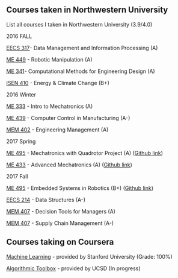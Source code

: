 ## Courses taken in Northwestern University
List all courses I taken in Northwestern University (3.9/4.0)

2016 FALL

[EECS 317](http://www.mccormick.northwestern.edu/eecs/courses/descriptions/317.html)- Data Management and Information Processing (A)

[ME 449](http://www.mccormick.northwestern.edu/mechanical/courses/descriptions/449-robotic-manipulation.html) - Robotic Manipulation (A)

[ME 341](https://www.mccormick.northwestern.edu/mechanical/courses/descriptions/341-computational-methods-for-engineering-design.html)- Computational Methods for Engineering Design (A)

[ISEN 410](http://isen.northwestern.edu/isen-410-topics-in-contemporary-energy-and-climate-change) - Energy & Climate Change (B+)

2016 Winter

[ME 333](http://www.mccormick.northwestern.edu/mechanical/courses/descriptions/333-introduction-to-mechatronics.html) - Intro to Mechatronics (A)

[ME 439](http://www.mccormick.northwestern.edu/mechanical/courses/descriptions/439-computer-control-in-manufacturing.html) - Computer Control in Manufacturing (A-)

[MEM 402](http://www.mccormick.northwestern.edu/engineering-management/curriculum/descriptions/402.html) - Engineering Management (A)

2017 Spring

[ME 495](http://www.mccormick.northwestern.edu/mechanical/courses/descriptions/495-applied-mechatronics-quadrotor-design-and-control.html) - Mechatronics with Quadrotor Project (A) ([Github link](https://github.com/MuMu1018/Mengjiao_ME495_2017/blob/master/README.md))

[ME 433](http://www.mccormick.northwestern.edu/mechanical/courses/descriptions/433-advanced-mechatronics.html) - Advanced Mechatronics (A) ([Github link](https://github.com/MuMu1018/Mengjiao_ME433_2017))

2017 Fall

[ME 495](http://nu-msr.github.io/embedded-course-site/) - Embedded Systems in Robotics (B+) ([Github link](https://github.com/MuMu1018/sawyer_beer))

[EECS 214](http://users.eecs.northwestern.edu/~jesse/course/eecs214/) - Data Structures (A-)

[MEM 407](http://www.mccormick.northwestern.edu/engineering-management/curriculum/descriptions/407.html) - Decision Tools for Managers (A)

[MEM 407](http://www.mccormick.northwestern.edu/engineering-management/curriculum/descriptions/414.html) - Supply Chain Management (A-)

## Courses taking on Coursera
[Machine Learning](https://www.coursera.org/learn/machine-learning/home/info) - provided by Stanford University (Grade: 100%)

[Algorithmic Toolbox](https://www.coursera.org/learn/algorithmic-toolbox/home/info) - provided by UCSD (In progress)

